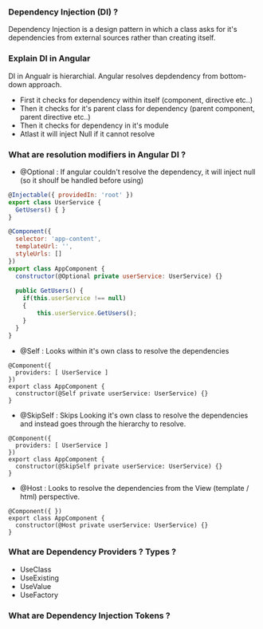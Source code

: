 ### Dependency Injection (DI) ?
Dependency Injection is a design pattern in which a class asks for it's dependencies from external sources rather than creating itself.  

### Explain DI in Angular
DI in Angualr is hierarchial. Angular resolves depdendency from bottom-down approach. 
- First it checks for dependency within itself (component, directive etc..)
- Then it checks for it's parent class for dependency (parent component, parent directive etc..)
- Then it checks for dependency in it's module
- Atlast it will inject Null if it cannot resolve

### What are resolution modifiers in Angular DI ?
- @Optional : If angular couldn't resolve the dependency, it will inject null (so it shoulf be handled before using)

```javascript
@Injectable({ providedIn: 'root' })
export class UserService {
  GetUsers() { }
}

@Component({
  selector: 'app-content',
  templateUrl: '',
  styleUrls: []
})
export class AppComponent {
  constructor(@Optional private userService: UserService) {}
  
  public GetUsers() {
    if(this.userService !== null)
    {
        this.userService.GetUsers();
    }
  }
}
```

- @Self : Looks within it's own class to resolve the dependencies

```
@Component({
  providers: [ UserService ]
})
export class AppComponent {
  constructor(@Self private userService: UserService) {}
}
```

- @SkipSelf : Skips Looking it's own class to resolve the dependencies and instead goes through the hierarchy to resolve.

```
@Component({
  providers: [ UserService ]
})
export class AppComponent {
  constructor(@SkipSelf private userService: UserService) {}
}
```


- @Host : Looks to resolve the dependencies from the View (template / html) perspective.

```
@Component({ })
export class AppComponent {
  constructor(@Host private userService: UserService) {}
}
```


### What are Dependency Providers ? Types ?
- UseClass
- UseExisting
- UseValue
- UseFactory

### What are Dependency Injection Tokens ?
